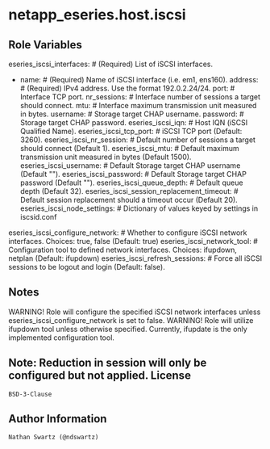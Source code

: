 netapp_eseries.host.iscsi
=========


Role Variables
--------------
eseries_iscsi_interfaces:                           # (Required) List of iSCSI interfaces.
  - name:                                           # (Required) Name of iSCSI interface (i.e. em1, ens160).
    address:                                        # (Required) IPv4 address. Use the format 192.0.2.24/24.
    port:                                           # Interface TCP port.
    nr_sessions:                                    # Interface number of sessions a target should connect.
    mtu:                                            # Interface maximum transmission unit measured in bytes.
    username:                                       # Storage target CHAP username.
    password:                                       # Storage target CHAP password.
eseries_iscsi_iqn:                                  # Host IQN (iSCSI Qualified Name).
eseries_iscsi_tcp_port:                             # iSCSI TCP port (Default: 3260).
eseries_iscsi_nr_session:                           # Default number of sessions a target should connect (Default 1).
eseries_iscsi_mtu:                                  # Default maximum transmission unit measured in bytes (Default 1500).
eseries_iscsi_username:                             # Default Storage target CHAP username (Default "").
eseries_iscsi_password:                             # Default Storage target CHAP password (Default "").
eseries_iscsi_queue_depth:                          # Default queue depth (Default 32).
eseries_iscsi_session_replacement_timeout:          # Default session replacement should a timeout occur (Default 20).
eseries_iscsi_node_settings:                        # Dictionary of values keyed by settings in iscsid.conf

eseries_iscsi_configure_network:                    # Whether to configure iSCSI network interfaces. Choices: true, false (Default: true)
eseries_iscsi_network_tool:                         # Configuration tool to defined network interfaces. Choices: ifupdown, netplan (Default: ifupdown)
eseries_iscsi_refresh_sessions:                     # Force all iSCSI sessions to be logout and login (Default: false).

Notes
-----
WARNING! Role will configure the specified iSCSI network interfaces unless eseries_iscsi_configure_network is set to false.
WARNING! Role will utilize ifupdown tool unless otherwise specified. Currently, ifupdate is the only implemented configuration tool. 

Note: Reduction in session will only be configured but not applied.
License
-------
    BSD-3-Clause

Author Information
------------------
    Nathan Swartz (@ndswartz)